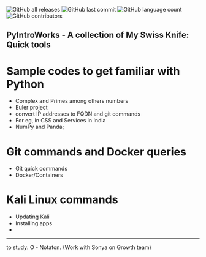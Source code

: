 
![GitHub all releases](https://img.shields.io/github/downloads/tobystic/PyIntroWorks/total?color=%2300ff00&logo=Github&style=plastic)
![GitHub last commit](https://img.shields.io/github/last-commit/tobystic/PyIntroWorks?color=%2300ff00&logo=github&logoColor=blue)
![GitHub language count](https://img.shields.io/github/languages/count/tobystic/PyIntroWorks?logo=github&logoColor=white)
![GitHub contributors](https://img.shields.io/github/contributors/tobystic/PyIntroWorks?color=blue&logo=Microsoft%20azure&logoColor=blue&style=plastic)


## PyIntroWorks - A collection of My Swiss Knife: Quick tools

# Sample codes to get familiar with Python 

 - Complex and Primes among others numbers
 - Euler project
 - convert IP addresses to FQDN and git commands
 - For eg, in CSS and Services in India
 - NumPy and Panda;
 

# Git commands and Docker queries
 
 - Git quick commands
 - Docker/Containers 

# Kali Linux commands
 - Updating Kali
 - Installing apps
 - 

-----------------------------------------------------------------------
to study:
O - Notaton. (Work with Sonya on Growth team)
